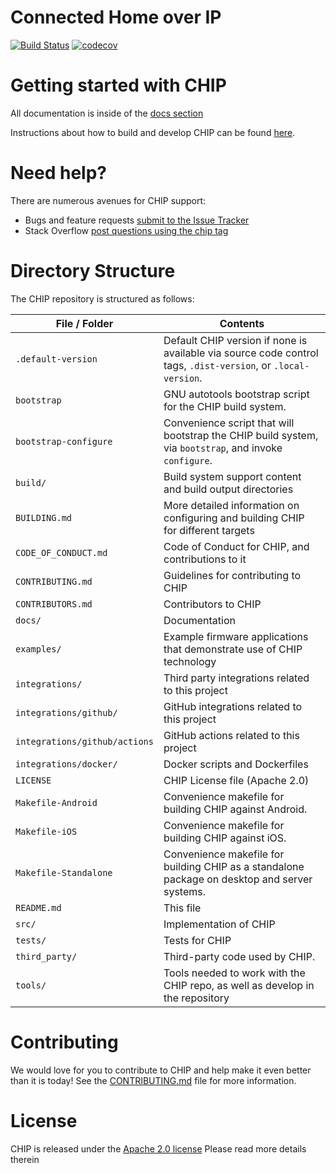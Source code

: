 # Connected Home over IP

[![Build Status](https://travis-ci.com/project-chip/connectedhomeip.svg?token=hBypqqXx6Ha9n3zZgyp7&branch=master)](https://travis-ci.com/project-chip/connectedhomeip)
[![codecov](https://codecov.io/gh/project-chip/connectedhomeip/branch/master/graph/badge.svg?token=KP9791CN9W)](https://codecov.io/gh/project-chip/connectedhomeip)

# Getting started with CHIP

All documentation is inside of the [docs section](./docs/README.md)

Instructions about how to build and develop CHIP can be found
[here](./docs/README.md#building-and-developing).

# Need help?

There are numerous avenues for CHIP support:

-   Bugs and feature requests
    [submit to the Issue Tracker](https://github.com/project-chip/connectedhomeip/issues)
-   Stack Overflow
    [post questions using the chip tag](http://stackoverflow.com/questions/tagged/chip)

# Directory Structure

The CHIP repository is structured as follows:

| File / Folder                 | Contents                                                                                                      |
| ----------------------------- | ------------------------------------------------------------------------------------------------------------- |
| `.default-version`            | Default CHIP version if none is available via source code control tags, `.dist-version`, or `.local-version`. |
| `bootstrap`                   | GNU autotools bootstrap script for the CHIP build system.                                                     |
| `bootstrap-configure`         | Convenience script that will bootstrap the CHIP build system, via `bootstrap`, and invoke `configure`.        |
| `build/`                      | Build system support content and build output directories                                                     |
| `BUILDING.md`                 | More detailed information on configuring and building CHIP for different targets                              |
| `CODE_OF_CONDUCT.md`          | Code of Conduct for CHIP, and contributions to it                                                             |
| `CONTRIBUTING.md`             | Guidelines for contributing to CHIP                                                                           |
| `CONTRIBUTORS.md`             | Contributors to CHIP                                                                                          |
| `docs/`                       | Documentation                                                                                                 |
| `examples/`                   | Example firmware applications that demonstrate use of CHIP technology                                         |
| `integrations/`               | Third party integrations related to this project                                                              |
| `integrations/github/`        | GitHub integrations related to this project                                                                   |
| `integrations/github/actions` | GitHub actions related to this project                                                                        |
| `integrations/docker/`        | Docker scripts and Dockerfiles                                                                                |
| `LICENSE`                     | CHIP License file (Apache 2.0)                                                                                |
| `Makefile-Android`            | Convenience makefile for building CHIP against Android.                                                       |
| `Makefile-iOS`                | Convenience makefile for building CHIP against iOS.                                                           |
| `Makefile-Standalone`         | Convenience makefile for building CHIP as a standalone package on desktop and server systems.                 |
| `README.md`                   | This file                                                                                                     |
| `src/`                        | Implementation of CHIP                                                                                        |
| `tests/`                      | Tests for CHIP                                                                                                |
| `third_party/`                | Third-party code used by CHIP.                                                                                |
| `tools/`                      | Tools needed to work with the CHIP repo, as well as develop in the repository                                 |

# Contributing

We would love for you to contribute to CHIP and help make it even better than it
is today! See the [CONTRIBUTING.md](./CONTRIBUTING.md) file for more
information.

# License

CHIP is released under the [Apache 2.0 license](./LICENSE) Please read more
details therein
